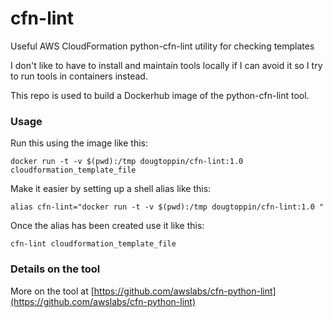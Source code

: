 # cfn-lint
Useful AWS CloudFormation python-cfn-lint utility for checking templates

I don't like to have to install and maintain tools locally if I can avoid it so I try to run tools in containers instead.

This repo is used to build a Dockerhub image of the python-cfn-lint tool.

### Usage

Run this using the image like this:

    docker run -t -v $(pwd):/tmp dougtoppin/cfn-lint:1.0 cloudformation_template_file

Make it easier by setting up a shell alias like this:

    alias cfn-lint="docker run -t -v $(pwd):/tmp dougtoppin/cfn-lint:1.0 "

Once the alias has been created use it like this:

    cfn-lint cloudformation_template_file

### Details on the tool

More on the tool at [https://github.com/awslabs/cfn-python-lint](https://github.com/awslabs/cfn-python-lint)
